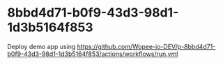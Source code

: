 # 8bbd4d71-b0f9-43d3-98d1-1d3b5164f853
Deploy demo app using https://github.com/Wopee-io-DEV/p-8bbd4d71-b0f9-43d3-98d1-1d3b5164f853/actions/workflows/run.yml

